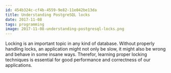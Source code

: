 ```yaml
---
id: 454b324c-cf4b-4559-9e82-11e042be13da
title: Understanding PostgreSQL locks
date: 2017-11-08
tags: programming
image: 2017-11-08-understanding-postgresql-locks.png
---
```


Locking is an important topic in any kind of database. Without properly handling
locks, an application might not only be slow, it might also be wrong and behave
in some insane ways. Therefor, learning proper locking techniques is essential
for good performance and correctness of our applications.
